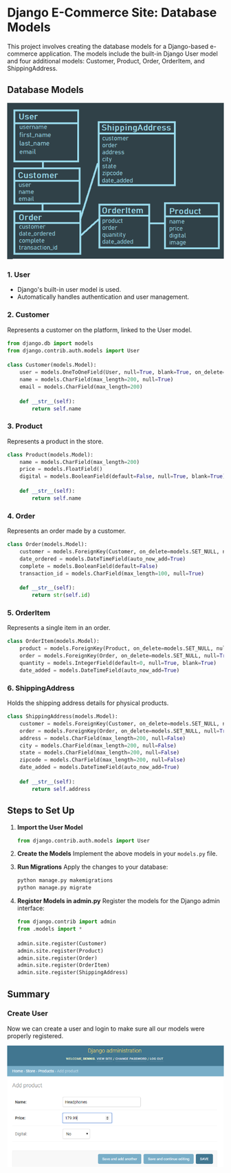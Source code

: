 
# Django E-Commerce Site: Database Models

This project involves creating the database models for a Django-based e-commerce application. The models include the built-in Django User model and four additional models: Customer, Product, Order, OrderItem, and ShippingAddress.

## Database Models
![img.png](img.png)
### 1. User
- Django's built-in user model is used.
- Automatically handles authentication and user management.

### 2. Customer
Represents a customer on the platform, linked to the User model.
```python
from django.db import models
from django.contrib.auth.models import User

class Customer(models.Model):
    user = models.OneToOneField(User, null=True, blank=True, on_delete=models.CASCADE)
    name = models.CharField(max_length=200, null=True)
    email = models.CharField(max_length=200)

    def __str__(self):
        return self.name
```

### 3. Product
Represents a product in the store.
```python
class Product(models.Model):
    name = models.CharField(max_length=200)
    price = models.FloatField()
    digital = models.BooleanField(default=False, null=True, blank=True)

    def __str__(self):
        return self.name
```

### 4. Order
Represents an order made by a customer.
```python
class Order(models.Model):
    customer = models.ForeignKey(Customer, on_delete=models.SET_NULL, null=True, blank=True)
    date_ordered = models.DateTimeField(auto_now_add=True)
    complete = models.BooleanField(default=False)
    transaction_id = models.CharField(max_length=100, null=True)

    def __str__(self):
        return str(self.id)
```

### 5. OrderItem
Represents a single item in an order.
```python
class OrderItem(models.Model):
    product = models.ForeignKey(Product, on_delete=models.SET_NULL, null=True)
    order = models.ForeignKey(Order, on_delete=models.SET_NULL, null=True)
    quantity = models.IntegerField(default=0, null=True, blank=True)
    date_added = models.DateTimeField(auto_now_add=True)
```

### 6. ShippingAddress
Holds the shipping address details for physical products.
```python
class ShippingAddress(models.Model):
    customer = models.ForeignKey(Customer, on_delete=models.SET_NULL, null=True)
    order = models.ForeignKey(Order, on_delete=models.SET_NULL, null=True)
    address = models.CharField(max_length=200, null=False)
    city = models.CharField(max_length=200, null=False)
    state = models.CharField(max_length=200, null=False)
    zipcode = models.CharField(max_length=200, null=False)
    date_added = models.DateTimeField(auto_now_add=True)

    def __str__(self):
        return self.address
```

## Steps to Set Up

1. **Import the User Model**
   ```python
   from django.contrib.auth.models import User
   ```

2. **Create the Models**
   Implement the above models in your `models.py` file.

3. **Run Migrations**
   Apply the changes to your database:
   ```bash
   python manage.py makemigrations
   python manage.py migrate
   ```

4. **Register Models in admin.py**
   Register the models for the Django admin interface:
   ```python
   from django.contrib import admin
   from .models import *

   admin.site.register(Customer)
   admin.site.register(Product)
   admin.site.register(Order)
   admin.site.register(OrderItem)
   admin.site.register(ShippingAddress)
   ```

## Summary
### Create User
Now we can create a user and login to make sure all our models were properly registered.

![img_1.png](img_1.png)

